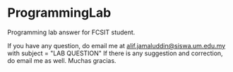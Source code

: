 ProgrammingLab
==============

Programming lab answer for FCSIT student.

If you have any question, do email me at alif.jamaluddin@siswa.um.edu.my with subject = "LAB QUESTION"
If there is any suggestion and correction, do email me as well.
Muchas gracias.
